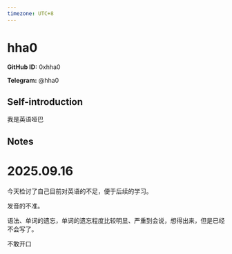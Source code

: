 ```yaml
---
timezone: UTC+8
---
```


# hha0

**GitHub ID:** 0xhha0

**Telegram:** @hha0

## Self-introduction

我是英语哑巴

## Notes
<!-- Content_START -->
# 2025.09.16
<!-- DAILY_CHECKIN_2025-09-16_START -->
今天检讨了自己目前对英语的不足，便于后续的学习。

发音的不准。

语法、单词的遗忘，单词的遗忘程度比较明显、严重到会说，想得出来，但是已经不会写了。

不敢开口
<!-- DAILY_CHECKIN_2025-09-16_END -->
<!-- Content_END -->
